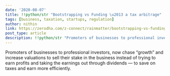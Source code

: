 ```yaml
---
date: '2020-08-07'
title: !!python/str "Bootstrapping vs Funding \u2013 a tax arbitrage"
tags: [business, taxation, startups, regulation]
author: nithin
link: https://zerodha.com/z-connect/rainmatter/bootstrapping-vs-funding-a-tax-arbitrage
post_type: article
description: !!python/str "Promoters of businesses to professional investors, now chase \u201Cgrowth\u201D and increase valuations to sell their stake in the business instead of trying to earn profits and taking the earnings out ..."
---
```


Promoters of businesses to professional investors, now chase “growth” and increase valuations to sell their stake in the business instead of trying to earn profits and taking the earnings out through dividends — to save on taxes and earn more efficiently.